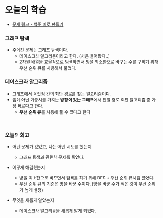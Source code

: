 # 오늘의 학습 

- [문제 링크 - 백준 미로 만들기](https://www.acmicpc.net/problem/2665)

### 그래프 탐색

- 주어진 문제는 그래프 탐색이다. 
  - 데이스크라 알고리즘이라고 한다. (처음 들어봤다..) 
  - 2차원 배열을 효율적으로 탐색하면서 방을 최소한으로 바꾸는 수를 구하기 위해 우선 순위 큐를 사용해서 풀었다. 

### 데이스크라 알고리즘 

- 그래프에서 꼭짓점 간의 최단 경로를 찾는 알고리즘이다. 
- 음이 아닌 가중치를 가지는 **방향이 있는 그래프**에서 단일 경로 최단 알고리즘 중 가장 빠르다고 한다. 
  - **우선 순위 큐**를 사용해 풀 수 있다고 한다. 

<br>

### 오늘의 회고
  - 어떤 문제가 있었고, 나는 어떤 시도를 했는지 
    - 그래프 탐색과 관련한 문제를 풀었다. 

  - 어떻게 해결했는지 
    - 방을 최소한으로 바꾸면서 탐색을 하기 위해 BFS + 우선 순위 큐처럼 풀었다. 
    - 우선 순위 큐의 기준은 방을 바꾼 수이다. (방을 바꾼 수가 적은 것이 우선 순위가 높게 설정)

  - 무엇을 새롭게 알았는지 
    - 데이스크라 알고리즘을 새롭게 알게 되었다. 
